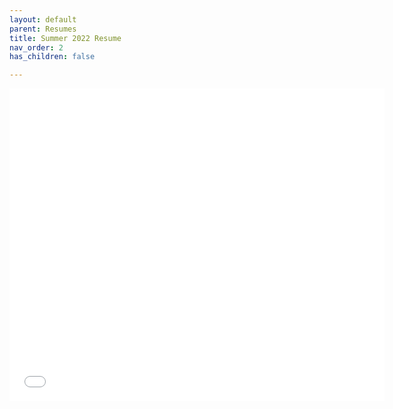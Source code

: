 ```yaml
---
layout: default
parent: Resumes
title: Summer 2022 Resume
nav_order: 2
has_children: false

---
```



<iframe src="docs\02-resumes\pdfs\Resume_S2022.pdf" style="width:600px; height:500px;" frameborder="0"></iframe>
